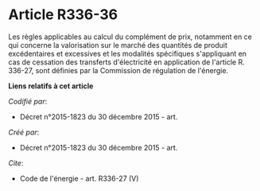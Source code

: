 # Article R336-36

Les règles applicables au calcul du complément de prix, notamment en ce qui concerne la valorisation sur le marché des
quantités de produit excédentaires et excessives et les modalités spécifiques s'appliquant en cas de cessation des transferts
d'électricité en application de l'article R. 336-27, sont définies par la Commission de régulation de l'énergie.

**Liens relatifs à cet article**

_Codifié par_:

  - Décret n°2015-1823 du 30 décembre 2015 - art.

_Créé par_:

  - Décret n°2015-1823 du 30 décembre 2015 - art.

_Cite_:

  - Code de l'énergie - art. R336-27 (V)
